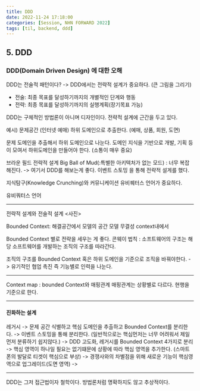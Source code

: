```yaml
---
title: DDD
date: 2022-11-24 17:18:00
categories: [Session, NHN FORWARD 2022]
tags: [til, backend, ddd]
---
```


## 5. DDD

### DDD(Domain Driven Design) 에 대한 오해
DDD는 전술적 패턴이다? -> DDD에서는 전략적 설계가 중요하다. (큰 그림을 그리기)

- 전술: 최종 목표를 달성하기까지의 개별적인 단계와 행동
- 전략: 최종 목표를 달성하기까지의 실행계획(장기목표 가능)

DDD는 구체적인 방법론이 아니며 디자인이다. 전략적 설계에 근간을 두고 있다.

예시) 
문제공간 (인터넷 예매)
하위 도메인으로 추출한다. (예매, 상품, 회원, 도면)

문제 도메인을 추출해서 하위 도메인으로 나눈다.
도메인 지식을 기반으로 개발, 기획 등이 모여서 하위도메인을 만들어야 한다. (소통이 매우 중요)

브라운 필드 전략적 설계
Big Ball of Mud(:특별한 아키텍처가 없는 모드) : 너무 복잡해진다. -> 여기서 DDD를 해보는게 좋다.
이벤트 스토밍 을 통해 전략적 설게를 했다.

지식탐구(Knowledge Crunching)와 커뮤니케이션 유비퀘터스 언어가 중요하다.

유비쿼터스 언어 

---

전략적 설계와 전술적 설계
<사진>


Bounded Context: 해결공간에서 모델의 공간 
모델 무결성 
context내에서 

Bounded Context 별로 전략을 세우는 게 좋다. 
콘웨이 법칙 : 소프트웨어의 구조는 해당 소프트웨어를 개발하는 조직의 구조를 따라간다.

조직의 구조를 Bounded Context 혹은 하위 도메인을 기준으로 조직을 바꿔야한다. -> 유기적인 협업 촉진
즉 기능별로 인력을 나눈다.

---

Context map : bounded Context와 매핑관계
매핑관계는 상황별로 다르다.
현행을 기준으로 한다.

---

#### 진화하는 설계
레거시 -> 문제 공간 식별하고 핵심 도메인을 추출하고 Bounded Context를 분리한다. -> 이벤트 스토밍을 통해 분리한다. (일반적으로는 핵심먼저는 너무 어려워서 제일 먼저 분류하기 쉽지않다.) -> DDD 고도화, 레거시를 Bounded Context 4가지로 분리 -> 핵심 영역이 하나일 필요는 없기떄문에 상황에 따라 핵심 영역을 추가한다. (스마트폰의 발달로 티겟이 핵심으로 부상) -> 경쟁사와의 차별점을 위해 새로운 기능이 핵심영역으로 업그레이드(도면 영역) -> 

---

DDD는 그저 접근법이자 철학이다. 방법론처럼 명확하지도 않고 추상적이다. 











